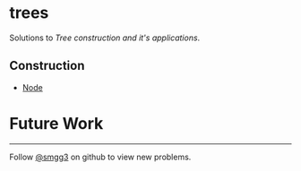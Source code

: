 # trees
Solutions to *Tree construction and it's applications*.

## Construction
* [Node](./BinaryNode.java)

# Future Work


***
Follow [@smgg3](https://github.com/smgg3) on github to view new problems.

